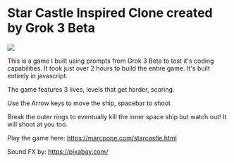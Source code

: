 # Star Castle Inspired Clone created by Grok 3 Beta

![](images/starcastle.jpg?raw=true)

This is a game I built using prompts from Grok 3 Beta to test it's coding capabilities. It took just over 2 hours to build the entire game. It's built entirely in javascript.

The game features 3 lives, levels that get harder, scoring.

Use the Arrow keys to move the ship, spacebar to shoot

Break the outer rings to eventually kill the inner space ship but watch out! It will shoot at you too. 

Play the game here: https://marcpope.com/starcastle.html

Sound FX by: https://pixabay.com/
